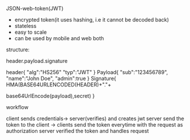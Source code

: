 JSON-web-token(JWT)

- encrypted token(it uses hashing, i.e it cannot be decoded back)
- stateless
- easy to scale
- can be used by mobile and web both

structure:

header.payload.signature

header{
"alg":"HS256"
"typ":"JWT"
}
Payload{
"sub":"123456789",
"name":"John Doe",
"admin":true
}
Signature{
HMA(BASE64URLENCODED(HEADER)+"."+

base64UrlEncode(payload),secret)
}

workflow

client sends credentials-> server(verifies) and creates jwt
server send the token to the client -> clients send the token everytime with the request as authorization
server verified the token and handles request
